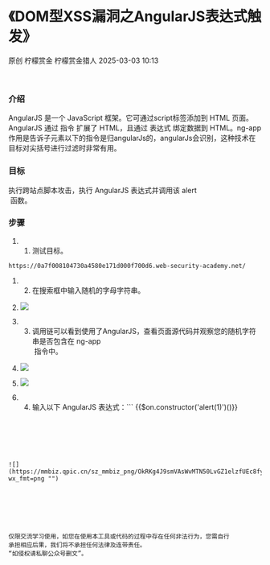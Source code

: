 #  《DOM型XSS漏洞之AngularJS表达式触发》   
原创 柠檬赏金  柠檬赏金猎人   2025-03-03 10:13  
  
   
  
### 介绍  
  
AngularJS 是一个 JavaScript 框架。它可通过script标签添加到 HTML 页面。AngularJS 通过 指令 扩展了 HTML，且通过 表达式 绑定数据到 HTML。ng-app作用是告诉子元素以下的指令是归angularJs的，angularJs会识别，这种技术在目标对尖括号进行过滤时非常有用。  
### 目标  
  
执行跨站点脚本攻击，执行 AngularJS 表达式并调用该 alert  
 函数。  
### 步骤  
1. 1. 测试目标。  
  
```
https://0a7f008104730a4580e171d000f700d6.web-security-academy.net/
```  
1. 2. 在搜索框中输入随机的字母字符串。  
  
1. ![](https://mmbiz.qpic.cn/sz_mmbiz_png/OkRKg4J9smVAsWvMTN50LvGZ1elzfUEc5ibRCSzfMQUG3QAtQ2KoQmhiaC4jVDMAIvSn2bcWxeVBMFdSLia4azic7w/640?wx_fmt=png "")  
  
  
1. 3. 调用链可以看到使用了AngularJS，查看页面源代码并观察您的随机字符串是否包含在 ng-app  
 指令中。  
  
1. ![](https://mmbiz.qpic.cn/sz_mmbiz_png/OkRKg4J9smVAsWvMTN50LvGZ1elzfUEcxQR8vL432VicwibhajEdugVmLiaj5mibY3SkMRsmG9d7ZAJo0aOviaJJVBA/640?wx_fmt=png "")  
  
  
1. ![](https://mmbiz.qpic.cn/sz_mmbiz_png/OkRKg4J9smVAsWvMTN50LvGZ1elzfUEcQYTTBribafM4YTyQQNjJzTicvlg8vjLoIRvcqYF1x9eRfbx7hsicWCAibw/640?wx_fmt=png "")  
  
  
1. 4. 输入以下 AngularJS 表达式：```
{{$on.constructor('alert(1)')()}}
```  
  
  
  
  
   
  
![](https://mmbiz.qpic.cn/sz_mmbiz_png/OkRKg4J9smVAsWvMTN50LvGZ1elzfUEc8fyVjdZWHS0uiaj7FK7hp6tGtlRa4EFes9m7vY36iaNM7VrdKKksKQYg/640?wx_fmt=png "")  
  
  
   
  
  
   
  
仅限交流学习使用，如您在使用本工具或代码的过程中存在任何非法行为，您需自行  
承担相应后果，我们将不承担任何法律及连带责任。  
“如侵权请私聊公众号删文”。  
  
